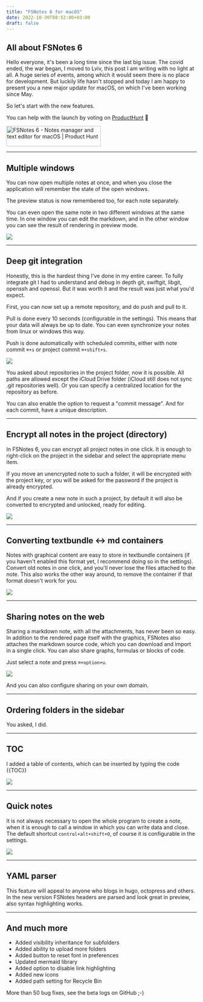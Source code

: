 ```yaml
---
title: "FSNotes 6 for macOS"
date: 2022-10-30T08:52:00+03:00
draft: false
---
```


## All about FSNotes 6

Hello everyone, it's been a long time since the last big issue. The covid ended, the war began, I moved to Lviv, this post I am writing with no light at all. A huge series of events, among which it would seem there is no place for development. But luckily life hasn't stopped and today I am happy to present you a new major update for macOS, on which I've been working since May.

So let's start with the new features.

You can help with the launch by voting on [ProductHunt](https://www.producthunt.com/posts/fsnotes-6) 🙏

<a href="https://www.producthunt.com/posts/fsnotes-6?utm_source=badge-featured&utm_medium=badge&utm_souce=badge-fsnotes&#0045;6" target="_blank"><img src="https://api.producthunt.com/widgets/embed-image/v1/featured.svg?post_id=365247&theme=light" alt="FSNotes&#0032;6 - Notes&#0032;manager&#0032;and&#0032;text&#0032;editor&#0032;for&#0032;macOS | Product Hunt" style="width: 250px; height: 54px;" width="250" height="54" /></a>

---

## Multiple windows

You can now open multiple notes at once, and when you close the application will remember the state of the open windows.

The preview status is now remembered too, for each note separately.

You can even open the same note in two different windows at the same time. In one window you can edit the markdown, and in the other window you can see the result of rendering in preview mode.

![](/img/fsnotes6-mac/babdc412-8141-4144-8461-f54e6319ac23.webp)

---

## Deep git integration

Honestly, this is the hardest thing I've done in my entire career. To fully integrate git I had to understand and debug in depth git, swiftgit, libgit, openssh and openssl. But it was worth it and the result was just what you'd expect.

First, you can now set up a remote repository, and do push and pull to it.

Pull is done every 10 seconds (configurable in the settings). This means that your data will always be up to date. You can even synchronize your notes from linux or windows this way.

Push is done automatically with scheduled commits, either with note commit `⌘+s` or project commit `⌘+shift+s`.

![](/img/fsnotes6-mac/38821118-aefb-433d-8cbf-42fe38a689c7.webp)

You asked about repositories in the project folder, now it is possible. All paths are allowed except the iCloud Drive folder (iCloud still does not sync .git repositories well). Or you can specify a centralized location for the repository as before.

You can also enable the option to request a "commit message". And for each commit, have a unique description.

---

## Encrypt all notes in the project (directory)

In FSNotes 6, you can encrypt all project notes in one click. It is enough to right-click on the project in the sidebar and select the appropriate menu item.

If you move an unencrypted note to such a folder, it will be encrypted with the project key, or you will be asked for the password if the project is already encrypted.

And if you create a new note in such a project, by default it will also be converted to encrypted and unlocked, ready for editing.

![](/img/fsnotes6-mac/89eae05c-f48b-4cae-a4f9-4a9fe387e31f.webp)

---

## Converting textbundle <-> md containers

Notes with graphical content are easy to store in textbundle containers (if you haven't enabled this format yet, I recommend doing so in the settings). Convert old notes in one click, and you'll never lose the files attached to the note. This also works the other way around, to remove the container if that format doesn't work for you.

![](/img/fsnotes6-mac/99e83e29-abf3-4bbe-b338-9c33c48bd603.webp)

---

## Sharing notes on the web

Sharing a markdown note, with all the attachments, has never been so easy. In addition to the rendered page itself with the graphics, FSNotes also attaches the markdown source code, which you can download and import in a single click. You can also share graphs, formulas or blocks of code.

Just select a note and press `⌘+option+u`.

![](/img/fsnotes6-mac/30d0048f-4644-4494-8467-0a22f94659c5.webp)

And you can also configure sharing on your own domain.

---

## Ordering folders in the sidebar

You asked, I did.

---

## TOC

I added a table of contents, which can be inserted by typing the code \{{TOC\}}

![](/img/fsnotes6-mac/ab0ef581-1465-4d5c-92cb-4411059be0c2.webp)

---

## Quick notes

It is not always necessary to open the whole program to create a note, when it is enough to call a window in which you can write data and close. The default shortcut `control+alt+shift+O`, of course it is configurable in the settings.

![](/img/fsnotes6-mac/quick_note.webp)

---

## YAML parser

This feature will appeal to anyone who blogs in hugo, octopress and others. In the new version FSNotes headers are parsed and look great in preview, also syntax highlighting works.

---

## And much more

- Added visibility inheritance for subfolders
- Added ability to upload more folders
- Added button to reset font in preferences
- Updated mermaid library
- Added option to disable link highlighting
- Added new icons
- Added path setting for Recycle Bin

More than 50 bug fixes, see the beta logs on GitHub ;-)